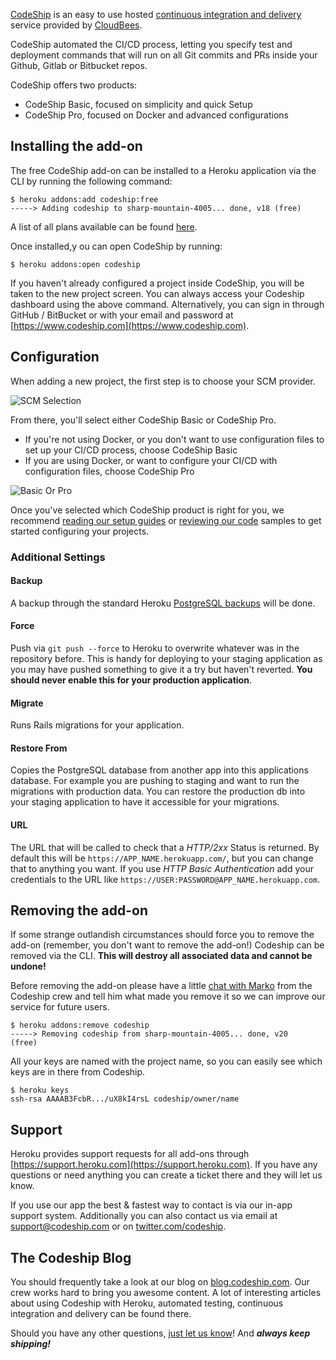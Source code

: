 [CodeShip](http://addons.heroku.com/codeship) is an easy to use hosted [continuous integration and delivery](http://en.wikipedia.org/wiki/Continuous_delivery) service provided by [CloudBees](https://www.cloudbees.com).

CodeShip automated the CI/CD process, letting you specify test and deployment commands that will run on all Git commits and PRs inside your Github, Gitlab or Bitbucket repos.

CodeShip offers two products:

- CodeShip Basic, focused on simplicity and quick Setup
- CodeShip Pro, focused on Docker and advanced configurations

## Installing the add-on

The free CodeShip add-on can be installed to a Heroku application via the CLI by running the following command:

```shell
$ heroku addons:add codeship:free
-----> Adding codeship to sharp-mountain-4005... done, v18 (free)
```

<div class="callout">
A list of all plans available can be found
<a href="http://addons.heroku.com/codeship">here</a>.
</div>

Once installed,y ou can open CodeShip by running:

```shell
$ heroku addons:open codeship
```

If you haven't already configured a project inside CodeShip, you will be taken to the new project screen. You can always access your Codeship dashboard using the above command. Alternatively, you can sign in through GitHub / BitBucket or with your email and password at [https://www.codeship.com](https://www.codeship.com).

## Configuration

When adding a new project, the first step is to choose your SCM provider.

![SCM Selection](https://documentation.codeship.com/images/new-user-setup/authenticate-scm.png)

From there, you'll select either CodeShip Basic or CodeShip Pro.

- If you're not using Docker, or you don't want to use configuration files to set up your CI/CD process, choose CodeShip Basic
- If you are using Docker, or want to configure your CI/CD with configuration files, choose CodeShip Pro

![Basic Or Pro](https://documentation.codeship.com/images/new-user-setup/select-infra.png)

Once you've selected which CodeShip product is right for you, we recommend [reading our setup guides](https://documentation.codeship.com/getting-started/) or [reviewing our code](https://documentation.codeship.com/getting-started/) samples to get started configuring your projects.

### Additional Settings

#### Backup

A backup through the standard Heroku [PostgreSQL backups](https://devcenter.heroku.com/articles/heroku-postgres-backups) will be done.

#### Force

Push via `git push --force` to Heroku to overwrite whatever was in the repository before. This is handy for deploying to your staging application as you may have pushed something to give it a try but haven't reverted. **You should never enable this for your production application**.

#### Migrate

Runs Rails migrations for your application.

#### Restore From

Copies the PostgreSQL database from another app into this applications database. For example you are pushing to staging and want to run the migrations with production data. You can restore the production db into your staging application to have it accessible for your migrations.

#### URL

The URL that will be called to check that a *HTTP/2xx* Status is returned. By default this will be `https://APP_NAME.herokuapp.com/`, but you can change that to anything you want. If you use *HTTP Basic Authentication*  add your credentials to the URL like  `https://USER:PASSWORD@APP_NAME.herokuapp.com`.

## Removing the add-on

If some strange outlandish circumstances should force you to remove the add-on (remember, you don't want to remove the add-on!) Codeship can be removed via the CLI. **This will destroy all associated data and cannot be undone!**

Before removing the add-on please have a little [chat with Marko](mailto:marko@codeship.com) from the Codeship crew and tell him what made you remove it so we can improve our service for future users.

```shell
$ heroku addons:remove codeship
-----> Removing codeship from sharp-mountain-4005... done, v20
(free)
```

All your keys are named with the project name, so you can easily see which keys are in there from Codeship.

```term
$ heroku keys
ssh-rsa AAAAB3FcbR.../uX8kI4rsL codeship/owner/name
```

## Support

Heroku provides support requests for all add-ons through [https://support.heroku.com](https://support.heroku.com).
If you have any questions or need anything you can create a ticket there and they will let us know.

If you use our app the best & fastest way to contact is via our in-app support system. Additionally you can also contact us via email at [support@codeship.com](mailto:support@codeship.com) or on [twitter.com/codeship](https://twitter.com/codeship).

## The Codeship Blog

You should frequently take a look at our blog on [blog.codeship.com](https://blog.codeship.com/?utm_source=heroku&utm_medium=link&utm_campaign=herokuadd-onprogram). Our crew works hard to bring you awesome content. A lot of interesting articles about using Codeship with Heroku, automated testing, continuous integration and delivery can be found there.

Should you have any other questions, [just let us know](mailto:support@codeship.com)! And ***always keep shipping!***
